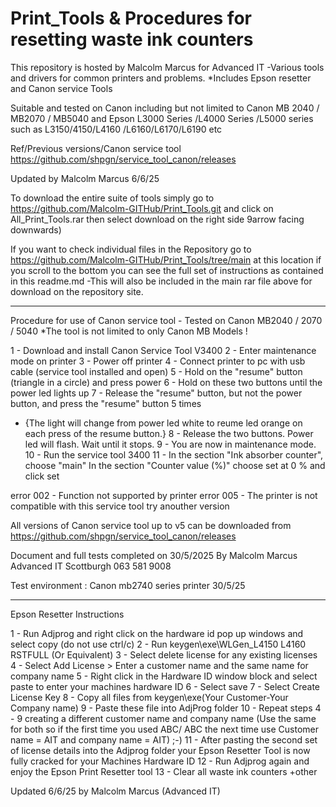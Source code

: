 # Print_Tools & Procedures for resetting waste ink counters 

This repository is hosted by Malcolm Marcus for Advanced IT
-Various tools and drivers for common printers and problems. 
*Includes Epson resetter and Canon service Tools

Suitable and tested on Canon including but not limited to Canon MB 2040 / MB2070 / MB5040 
and Epson L3000 Series /L4000 Series /L5000 series such as L3150/4150/L4160 /L6160/L6170/L6190 etc

Ref/Previous versions/Canon service tool 
https://github.com/shpgn/service_tool_canon/releases

Updated by Malcolm Marcus 6/6/25

To download the entire suite of tools simply go to https://github.com/Malcolm-GITHub/Print_Tools.git and click on All_Print_Tools.rar
then select download on the right side 9arrow facing downwards)

If you want to check individual files in the Repository go to https://github.com/Malcolm-GITHub/Print_Tools/tree/main at this location if you scroll to the bottom you can see the full set of instructions as contained in this readme.md -This will also be included in the main rar file above for download on the repository site.
_______________________________________________________________________

Procedure for use of Canon service tool - Tested on Canon MB2040 / 2070 / 5040
*The tool is not limited to only Canon MB Models !

1 - Download and install Canon Service Tool V3400
2 - Enter maintenance mode on printer
3 - Power off printer
4 - Connect printer to pc with usb cable (service tool installed and open)
5 - Hold on the "resume" button (triangle in a circle) and press power
6 - Hold on these two buttons until the power led lights up
7 - Release the "resume" button, but not the power button, and press the "resume" button 5 times
  - {The light will change from power led white to reume led orange on each press of the resume button.}
8 - Release the two buttons. Power led will flash. Wait until it stops.
9 - You are now in maintenance mode.
10 - Run the service tool 3400
11 - In the section "Ink absorber counter", choose "main"
In the section "Counter value (%)" choose set at 0 % and click set

error 002 - Function not supported by printer
error 005 - The printer  is not compatible with this service tool try anouther version

All versions of Canon service tool up to v5 can be downloaded from 
https://github.com/shpgn/service_tool_canon/releases

Document and full tests completed on 30/5/2025 By Malcolm Marcus Advanced IT Scottburgh 063 581 9008 

Test environment : Canon mb2740 series printer 30/5/25

________________________________________________________________________

Epson Resetter Instructions

1 - Run Adjprog and right click on the hardware id pop up windows and select copy (do not use ctrl/c)
2 - Run keygen\exe\WLGen_L4150 L4160 RSTFULL (Or Equivalent)
3 - Select delete license for any existing licenses
4 - Select Add License > Enter a customer name and the same name for company name
5 - Right click in the Hardware ID window block and select paste to enter your machines hardware ID
6 - Select save
7 - Select Create License Key
8 - Copy all files from keygen\exe\(Your Customer-Your Company name) 
9 - Paste these file into AdjProg folder
10 - Repeat steps 4 - 9 creating a different customer name and company name (Use the same for both so if the first time you used ABC/ ABC the next time use Customer name = AIT and company name = AIT)  ;-)
11 - After pasting the second set of license details into the Adjprog folder your Epson Resetter Tool is now fully cracked for your Machines Hardware ID
12 - Run Adjprog again and enjoy the Epson Print Resetter tool
13 - Clear all waste ink counters +other

Updated 6/6/25 by Malcolm Marcus (Advanced IT)